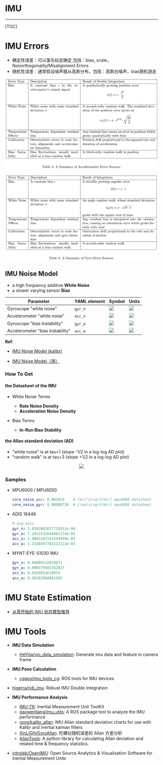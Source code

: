 # IMU

-----

[TOC]

# IMU Errors

* 确定性误差：可以事先标定确定,包括：bias, scale，Nonorthogonality/Misalignment Errors
* 随机性误差：通常假设噪声服从高斯分布，包括：高斯白噪声，bias随机游走

<div align=center>
  <img src="../images/error_acc.png">
</div>
<br>
<div align=center>
  <img src="../images/error_gyro.png">
</div>

## IMU Noise Model

* a high frequency additive **White Noise**
* a slower varying sensor **Bias**

Parameter | YAML element | Symbol | Units
--- | --- | --- | ---
Gyroscope "white noise" | `gyr_n` | <img src="https://latex.codecogs.com/svg.latex?{%5Csigma_g}"> | <img src="https://latex.codecogs.com/svg.latex?{%5Cfrac%7Brad%7D%7Bs%7D%5Cfrac%7B1%7D%7B%5Csqrt%7BHz%7D%7D}">
Accelerometer "white noise" | `acc_n` | <img src="https://latex.codecogs.com/svg.latex?{%5Csigma_a}"> | <img src="https://latex.codecogs.com/svg.latex?{%5Cfrac%7Bm%7D%7Bs^2%7D%5Cfrac%7B1%7D%7B%5Csqrt%7BHz%7D%7D}">
Gyroscope "bias Instability" | `gyr_w` | <img src="https://latex.codecogs.com/svg.latex?{%5Csigma_b_g}"> | <img src="https://latex.codecogs.com/svg.latex?{%5Cfrac%7Brad%7D%7Bs^2%7D%5Cfrac%7B1%7D%7B%5Csqrt%7BHz%7D%7D}" />
Accelerometer "bias Instability" | `acc_w` | <img src="https://latex.codecogs.com/svg.latex?{%5Csigma_b_a}"> | <img src="https://latex.codecogs.com/svg.latex?{%5Cfrac%7Bm%7D%7Bs^3%7D%5Cfrac%7B1%7D%7B%5Csqrt%7BHz%7D%7D}"/>

**Ref**:   

* [IMU Noise Model (kalibr)](https://github.com/ethz-asl/kalibr/wiki/IMU-Noise-Model)

* [IMU Noise Model（游）](https://www.cnblogs.com/youzx/p/6291327.html)

### How To Get

#### the Datasheet of the IMU

* White Noise Terms
  - **Rate Noise Density**
  - **Acceleration Noise Density**

* Bias Terms
  - **In-Run Bias Stability**

#### the Allan standard deviation (AD)

* "white noise" is at tau=1 (slope -1/2 in a log-log AD plot)
* "random walk" is at tau=3 (slope +1/2 in a log-log AD plot)

<div align=center>
  <img src="https://cloud.githubusercontent.com/assets/1916839/3589506/8f57d0ee-0c4e-11e4-9ab4-33821c040490.png"/>
</div>

### Samples

* MPU6000 / MPU6050

  ```yaml
  core_noise_acc: 0.003924    # [m/s^2/sqrt(Hz)] mpu6000 datasheet
  core_noise_gyr: 0.00008726  # [rad/s/sqrt(Hz)] mpu6000 datasheet
  ```

* ADIS 16448

  ```yaml
  # avg-axis
  gyr_n: 1.8582082627718251e-04
  gyr_w: 7.2451532648461174e-05
  acc_n: 1.9862287242243099e-03
  acc_w: 1.2148497781522122e-03
  ```

* MYNT-EYE-S1030 IMU

  ```yaml
  gyr_n: 0.00888232829671
  gyr_w: 0.000379565782927
  acc_n: 0.0268014618074
  acc_w: 0.00262960861593
  ```

# IMU State Estimation

* [从零开始的 IMU 状态模型推导](https://fzheng.me/2016/11/20/imu_model_eq/)

# IMU Tools

* **IMU Data Simulation**

  - [HeYijia/vio_data_simulation](https://github.com/HeYijia/vio_data_simulation): Generate imu data and feature in camera frame

* **IMU Pose Calculation**
  - [cggos/imu_tools_cg](https://github.com/cggos/imu_tools_cg.git): ROS tools for IMU devices
  
* [higerra/ridi_imu](https://github.com/higerra/ridi_imu): Robust IMU Double Integration

* **IMU Performance Analysis**
  - [IMU-TK](https://bitbucket.org/alberto_pretto/imu_tk): Inertial Measurement Unit ToolKit
  - [gaowenliang/imu_utils](https://github.com/gaowenliang/imu_utils): A ROS package tool to analyze the IMU performance
  - [rpng/kalibr_allan](https://github.com/rpng/kalibr_allan): IMU Allan standard deviation charts for use with Kalibr and inertial kalman filters
  - [XinLiGH/GyroAllan](https://github.com/XinLiGH/GyroAllan): 陀螺仪随机误差的 Allan 方差分析
  - [AllanTools](https://pypi.org/project/AllanTools/): A python library for calculating Allan deviation and related time & frequency statistics.

* [introlab/OpenIMU](https://github.com/introlab/OpenIMU): Open Source Analytics & Visualisation Software for Inertial Measurement Units
